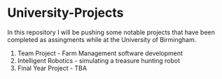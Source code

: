 # University-Projects

In this repository I will be pushing some notable projects that have been completed as assingments while at the University of Birmingham. 

1. Team Project - Farm Management software development
2. Intelligent Robotics - simulating a treasure hunting robot
3. Final Year Project - TBA
   
